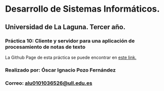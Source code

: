 # Desarrollo de Sistemas Informáticos.
## Universidad de La Laguna. Tercer año.
### Práctica 10: Cliente y servidor para una aplicación de procesamiento de notas de texto

La Github Page de esta práctica se puede encontrar en [este link.]()

### Realizado por: Óscar Ignacio Pozo Fernández
### Correo: alu0101036526@ull.edu.es
